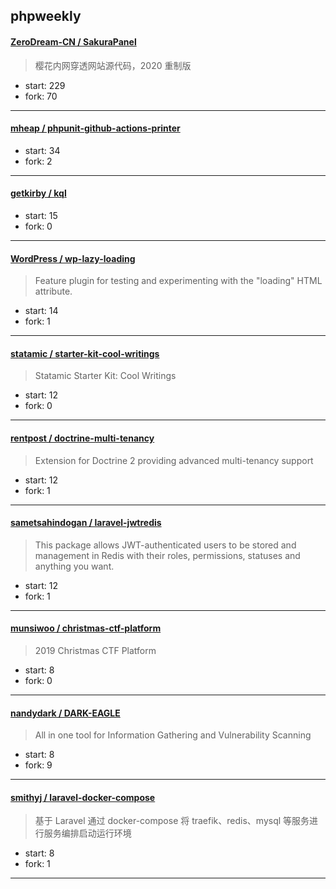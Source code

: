 ## phpweekly

#### [ZeroDream-CN / SakuraPanel](https://github.com/ZeroDream-CN/SakuraPanel)

> 樱花内网穿透网站源代码，2020 重制版

+ start: 229
+ fork: 70

----


#### [mheap / phpunit-github-actions-printer](https://github.com/mheap/phpunit-github-actions-printer)

> 

+ start: 34
+ fork: 2

----


#### [getkirby / kql](https://github.com/getkirby/kql)

> 

+ start: 15
+ fork: 0

----


#### [WordPress / wp-lazy-loading](https://github.com/WordPress/wp-lazy-loading)

> Feature plugin for testing and experimenting with the "loading" HTML attribute.

+ start: 14
+ fork: 1

----


#### [statamic / starter-kit-cool-writings](https://github.com/statamic/starter-kit-cool-writings)

> Statamic Starter Kit: Cool Writings

+ start: 12
+ fork: 0

----


#### [rentpost / doctrine-multi-tenancy](https://github.com/rentpost/doctrine-multi-tenancy)

> Extension for Doctrine 2 providing advanced multi-tenancy support

+ start: 12
+ fork: 1

----


#### [sametsahindogan / laravel-jwtredis](https://github.com/sametsahindogan/laravel-jwtredis)

> This package allows JWT-authenticated users to be stored and management in Redis with their roles, permissions, statuses and anything you want.

+ start: 12
+ fork: 1

----


#### [munsiwoo / christmas-ctf-platform](https://github.com/munsiwoo/christmas-ctf-platform)

> 2019 Christmas CTF Platform

+ start: 8
+ fork: 0

----


#### [nandydark / DARK-EAGLE](https://github.com/nandydark/DARK-EAGLE)

> All in one tool for Information Gathering and Vulnerability Scanning

+ start: 8
+ fork: 9

----


#### [smithyj / laravel-docker-compose](https://github.com/smithyj/laravel-docker-compose)

> 基于 Laravel 通过 docker-compose 将 traefik、redis、mysql 等服务进行服务编排启动运行环境

+ start: 8
+ fork: 1

----

